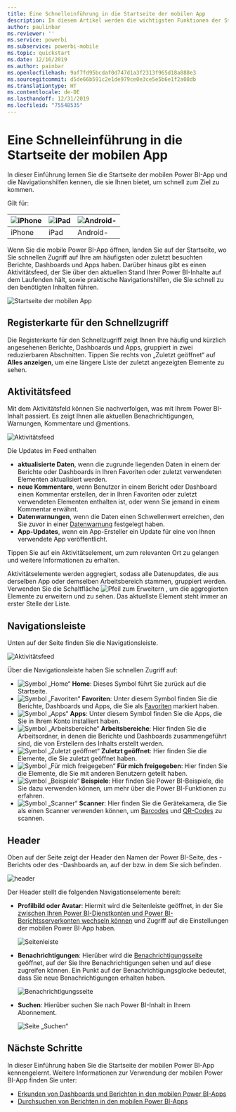 ```yaml
---
title: Eine Schnelleinführung in die Startseite der mobilen App
description: In diesem Artikel werden die wichtigsten Funktionen der Startseite der mobilen App vorgestellt.
author: paulinbar
ms.reviewer: ''
ms.service: powerbi
ms.subservice: powerbi-mobile
ms.topic: quickstart
ms.date: 12/16/2019
ms.author: painbar
ms.openlocfilehash: 9af7fd95bcdaf0d747d1a3f2313f965d18a888e3
ms.sourcegitcommit: d5de66b591c2e1de979ce0e3ce5e5b6e1f2a08db
ms.translationtype: HT
ms.contentlocale: de-DE
ms.lasthandoff: 12/31/2019
ms.locfileid: "75548535"
---
```

# <a name="a-quick-tour-of-the-mobile-app-home-page"></a>Eine Schnelleinführung in die Startseite der mobilen App
In dieser Einführung lernen Sie die Startseite der mobilen Power BI-App und die Navigationshilfen kennen, die sie Ihnen bietet, um schnell zum Ziel zu kommen.

Gilt für:

| ![iPhone](./media/mobile-apps-quickstart-view-dashboard-report/iphone-logo-30-px.png) | ![iPad](./media/mobile-apps-quickstart-view-dashboard-report/ipad-logo-30-px.png) | ![Android-](./media/mobile-apps-quickstart-view-dashboard-report/android-logo-30-px.png) |
|:--- |:--- |:--- |
| iPhone | iPad | Android- | 

Wenn Sie die mobile Power BI-App öffnen, landen Sie auf der Startseite, wo Sie schnellen Zugriff auf Ihre am häufigsten oder zuletzt besuchten Berichte, Dashboards und Apps haben. Darüber hinaus gibt es einen Aktivitätsfeed, der Sie über den aktuellen Stand Ihrer Power BI-Inhalte auf dem Laufenden hält, sowie praktische Navigationshilfen, die Sie schnell zu den benötigten Inhalten führen.

![Startseite der mobilen App](./media/mobile-apps-home-page/powerbi-mobile-app-home.png)
 
## <a name="quick-access-tab"></a>Registerkarte für den Schnellzugriff

Die Registerkarte für den Schnellzugriff zeigt Ihnen Ihre häufig und kürzlich angesehenen Berichte, Dashboards und Apps, gruppiert in zwei reduzierbaren Abschnitten. Tippen Sie rechts von „Zuletzt geöffnet“ auf **Alles anzeigen**, um eine längere Liste der zuletzt angezeigten Elemente zu sehen. 

## <a name="activity-feed"></a>Aktivitätsfeed

Mit dem Aktivitätsfeld können Sie nachverfolgen, was mit Ihrem Power BI-Inhalt passiert. Es zeigt Ihnen alle aktuellen Benachrichtigungen, Warnungen, Kommentare und @mentions.

![Aktivitätsfeed](./media/mobile-apps-home-page/powerbi-mobile-app-activity.png)

Die Updates im Feed enthalten
* **aktualisierte Daten**, wenn die zugrunde liegenden Daten in einem der Berichte oder Dashboards in Ihren Favoriten oder zuletzt verwendeten Elementen aktualisiert werden.
* **neue Kommentare**, wenn Benutzer in einem Bericht oder Dashboard einen Kommentar erstellen, der in Ihren Favoriten oder zuletzt verwendeten Elementen enthalten ist, oder wenn Sie jemand in einem Kommentar erwähnt.
* **Datenwarnungen**, wenn die Daten einen Schwellenwert erreichen, den Sie zuvor in einer [Datenwarnung](../../mobile-set-data-alerts-in-the-mobile-apps.md) festgelegt haben.
* **App-Updates**, wenn ein App-Ersteller ein Update für eine von Ihnen verwendete App veröffentlicht.

 Tippen Sie auf ein Aktivitätselement, um zum relevanten Ort zu gelangen und weitere Informationen zu erhalten.

Aktivitätselemente werden aggregiert, sodass alle Datenupdates, die aus derselben App oder demselben Arbeitsbereich stammen, gruppiert werden. Verwenden Sie die Schaltfläche ![Pfeil zum Erweitern](./media/mobile-apps-home-page/powerbi-mobile-app-expand-arrow.png) , um die aggregierten Elemente zu erweitern und zu sehen. Das aktuellste Element steht immer an erster Stelle der Liste.

## <a name="navigation-bar"></a>Navigationsleiste

Unten auf der Seite finden Sie die Navigationsleiste.

![Aktivitätsfeed](./media/mobile-apps-home-page/powerbi-mobile-app-navbar.png)

Über die Navigationsleiste haben Sie schnellen Zugriff auf:

* ![Symbol „Home“](./media/mobile-apps-home-page/powerbi-mobile-app-home-icon.png) **Home**: Dieses Symbol führt Sie zurück auf die Startseite.
* ![Symbol „Favoriten“](./media/mobile-apps-home-page/powerbi-mobile-app-favorites-icon.png) **Favoriten**: Unter diesem Symbol finden Sie die Berichte, Dashboards und Apps, die Sie als [Favoriten](../../mobile-apps-favorites.md) markiert haben.
* ![Symbol „Apps“](./media/mobile-apps-home-page/powerbi-mobile-app-apps-icon.png) **Apps**: Unter diesem Symbol finden Sie die Apps, die Sie in Ihrem Konto installiert haben.
* ![Symbol „Arbeitsbereiche“](./media/mobile-apps-home-page/powerbi-mobile-app-workspaces-icon.png) **Arbeitsbereiche**: Hier finden Sie die Arbeitsordner, in denen die Berichte und Dashboards zusammengeführt sind, die von Erstellern des Inhalts erstellt werden.
* ![Symbol „Zuletzt geöffnet“](./media/mobile-apps-home-page/powerbi-mobile-app-recents-icon.png) **Zuletzt geöffnet**: Hier finden Sie die Elemente, die Sie zuletzt geöffnet haben.
* ![Symbol „Für mich freigegeben“](./media/mobile-apps-home-page/powerbi-mobile-app-shared-with-me-icon.png) **Für mich freigegeben**: Hier finden Sie die Elemente, die Sie mit anderen Benutzern geteilt haben.
* ![Symbol „Beispiele“](./media/mobile-apps-home-page/powerbi-mobile-app-samples-icon.png) **Beispiele**: Hier finden Sie Power BI-Beispiele, die Sie dazu verwenden können, um mehr über die Power BI-Funktionen zu erfahren.
* ![Symbol „Scanner“](./media/mobile-apps-home-page/powerbi-mobile-app-scanner-icon.png) **Scanner**: Hier finden Sie die Gerätekamera, die Sie als einen Scanner verwenden können, um [Barcodes](../../mobile-apps-scan-barcode-iphone.md) und [QR-Codes](../../mobile-apps-qr-code.md) zu scannen.

## <a name="header"></a>Header

Oben auf der Seite zeigt der Header den Namen der Power BI-Seite, des -Berichts oder des -Dashboards an, auf der bzw. in dem Sie sich befinden.

![header](./media/mobile-apps-home-page/powerbi-mobile-app-header.png)

Der Header stellt die folgenden Navigationselemente bereit:
* **Profilbild oder Avatar**: Hiermit wird die Seitenleiste geöffnet, in der Sie [zwischen Ihren Power BI-Dienstkonten und Power BI-Berichtsserverkonten wechseln können](../../mobile-app-ssrs-kpis-mobile-on-premises-reports.md) und Zugriff auf die Einstellungen der mobilen Power BI-App haben.

    ![Seitenleiste](./media/mobile-apps-home-page/powerbi-mobile-app-side-panel.png)

* **Benachrichtigungen**: Hierüber wird die [Benachrichtigungsseite](../../mobile-apps-notification-center.md) geöffnet, auf der Sie Ihre Benachrichtigungen sehen und auf diese zugreifen können. Ein Punkt auf der Benachrichtigungsglocke bedeutet, dass Sie neue Benachrichtigungen erhalten haben.

    ![Benachrichtigungsseite](./media/mobile-apps-home-page/powerbi-mobile-app-notifications-page.png)

* **Suchen**: Hierüber suchen Sie nach Power BI-Inhalt in Ihrem Abonnement.

    ![Seite „Suchen“](./media/mobile-apps-home-page/powerbi-mobile-app-search-page.png)

## <a name="next-steps"></a>Nächste Schritte
In dieser Einführung haben Sie die Startseite der mobilen Power BI-App kennengelernt. Weitere Informationen zur Verwendung der mobilen Power BI-App finden Sie unter: 
* [Erkunden von Dashboards und Berichten in den mobilen Power BI-Apps](../../mobile-apps-quickstart-view-dashboard-report.md)
* [Durchsuchen von Berichten in den mobilen Power BI-Apps](../../mobile-reports-in-the-mobile-apps.md)
